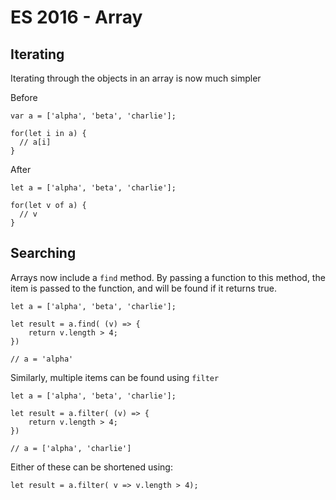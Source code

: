 # ES 2016 - Array

## Iterating

Iterating through the objects in an array is now much simpler

Before
```
var a = ['alpha', 'beta', 'charlie'];

for(let i in a) {
  // a[i]
}
```

After
```
let a = ['alpha', 'beta', 'charlie'];

for(let v of a) {
  // v
}
```

## Searching

Arrays now include a `find` method. By passing a function to this method, the
item is passed to the function, and will be found if it returns true.

```
let a = ['alpha', 'beta', 'charlie'];

let result = a.find( (v) => {
    return v.length > 4;
})

// a = 'alpha'
```

Similarly, multiple items can be found using `filter`

```
let a = ['alpha', 'beta', 'charlie'];

let result = a.filter( (v) => {
    return v.length > 4;
})

// a = ['alpha', 'charlie']
```

Either of these can be shortened using:

```
let result = a.filter( v => v.length > 4);
```
